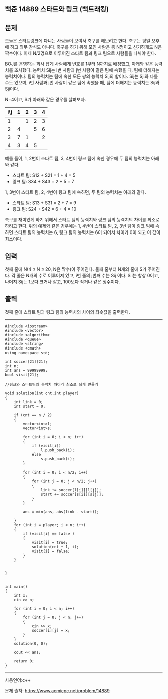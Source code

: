 ## 백준 14889 스타트와 링크 (백트래킹)

## 문제

오늘은 스타트링크에 다니는 사람들이 모여서 축구를 해보려고 한다. 축구는 평일 오후에 하고 의무 참석도 아니다. 축구를 하기 위해 모인 사람은 총 N명이고 신기하게도 N은 짝수이다. 이제 N/2명으로 이루어진 스타트 팀과 링크 팀으로 사람들을 나눠야 한다.

BOJ를 운영하는 회사 답게 사람에게 번호를 1부터 N까지로 배정했고, 아래와 같은 능력치를 조사했다. 능력치 Sij는 i번 사람과 j번 사람이 같은 팀에 속했을 때, 팀에 더해지는 능력치이다. 팀의 능력치는 팀에 속한 모든 쌍의 능력치 Sij의 합이다. Sij는 Sji와 다를 수도 있으며, i번 사람과 j번 사람이 같은 팀에 속했을 때, 팀에 더해지는 능력치는 Sij와 Sji이다.

N=4이고, S가 아래와 같은 경우를 살펴보자.

| i\j  | 1    | 2    | 3    | 4    |
| :--- | :--- | :--- | :--- | :--- |
| 1    |      | 1    | 2    | 3    |
| 2    | 4    |      | 5    | 6    |
| 3    | 7    | 1    |      | 2    |
| 4    | 3    | 4    | 5    |      |

예를 들어, 1, 2번이 스타트 팀, 3, 4번이 링크 팀에 속한 경우에 두 팀의 능력치는 아래와 같다.

- 스타트 팀: S12 + S21 = 1 + 4 = 5
- 링크 팀: S34 + S43 = 2 + 5 = 7

1, 3번이 스타트 팀, 2, 4번이 링크 팀에 속하면, 두 팀의 능력치는 아래와 같다.

- 스타트 팀: S13 + S31 = 2 + 7 = 9
- 링크 팀: S24 + S42 = 6 + 4 = 10

축구를 재미있게 하기 위해서 스타트 팀의 능력치와 링크 팀의 능력치의 차이를 최소로 하려고 한다. 위의 예제와 같은 경우에는 1, 4번이 스타트 팀, 2, 3번 팀이 링크 팀에 속하면 스타트 팀의 능력치는 6, 링크 팀의 능력치는 6이 되어서 차이가 0이 되고 이 값이 최소이다.

## 입력

첫째 줄에 N(4 ≤ N ≤ 20, N은 짝수)이 주어진다. 둘째 줄부터 N개의 줄에 S가 주어진다. 각 줄은 N개의 수로 이루어져 있고, i번 줄의 j번째 수는 Sij 이다. Sii는 항상 0이고, 나머지 Sij는 1보다 크거나 같고, 100보다 작거나 같은 정수이다.

## 출력

첫째 줄에 스타트 팀과 링크 팀의 능력치의 차이의 최솟값을 출력한다.

____

```
#include <iostream>
#include <vector>
#include <algorithm>
#include <queue>
#include <string>
#include <cmath>
using namespace std;

int soccer[21][21];
int n;
int ans = 99999999;
bool visit[21];

//링크와 스타트팀의 능력치 차이가 최소로 되게 만들기

void solution(int cnt,int player)
{
	int link = 0;
	int start = 0;
	
	if (cnt == n / 2)
	{
		vector<int>l;
		vector<int>s;
		
		for (int i = 0; i < n; i++)
		{
			if (visit[i])
				l.push_back(i);
			else
				s.push_back(i);
		}

		for (int i = 0; i < n/2; i++)
		{
			for (int j = 0; j < n/2; j++)
			{
				link += soccer[l[i]][l[j]];
				start += soccer[s[i]][s[j]];
			}
		}

		ans = min(ans, abs(link - start));
		
	}
	for (int i = player; i < n; i++)
	{
		if (visit[i] == false )
		{
			visit[i] = true;
			solution(cnt + 1, i);
			visit[i] = false;
		}
	}


}


int main()
{
	int x;
	cin >> n;

	for (int i = 0; i < n; i++)
	{
		for (int j = 0; j < n; j++)
		{
			cin >> x;
			soccer[i][j] = x;
		}
	}
	solution(0, 0);

	cout << ans;

	return 0;
}

```

___

사용언어:c++

문제 출처: https://www.acmicpc.net/problem/14889